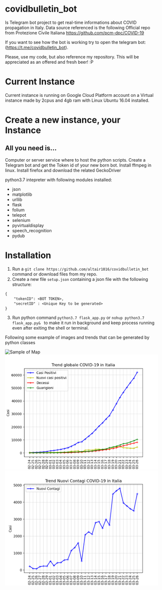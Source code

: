 # covidbulletin_bot
Is Telegram bot project to get real-time informations about COVID propagation in Italy. 
Data source referenced is the following Official repo from Protezione Civile Italiana https://github.com/pcm-dpc/COVID-19

If you want to see how the bot is working try to open the telegram bot: (https://t.me/covidbulletin_bot).

Please, use my code, but also reference my repository. This will be appreciated as an offered and fresh beer! :P 


# Current Instance
Current instance is running on Google Cloud Platform account on a Virtual instance made by 2cpus and 4gb ram with Linux Ubuntu 16.04 installed. 
# Create a new instance, your Instance
## All you need is...

Computer or server service where to host the python scripts.
Create a Telegram bot and get the Token id of your new born bot.
Install ffmpeg in linux. Install firefox and download the related GeckoDriver

python3.7 intepreter with following modules installed: 

- json
- matplotlib
- urllib
- flask
- folium
- telepot
- selenium
- pyvirtualdisplay
- speech_recognition
- pydub


# Installation  

1. Run a `git clone https://github.com/altair1016/covidbulletin_bot` command or download files from my repo.
2. Create a new file `setup.json` containing a json file with the following structure:
```
{
    "tokenID": <BOT TOKEN>,
    "secretID" : <Unique Key to be generated>
}
```
3. Run python command `python3.7 flask_app.py` or `nohup python3.7 flask_app.py& ` to make it run in background and keep process running even after exiting the shell or terminal.

Following some example of images and trends that can be generated by python classes

![Sample of Map](images_template/map.png)
![Sample of trend 1](images_template/global.png)
![Sample of trend 2](images_template/trend.png)
